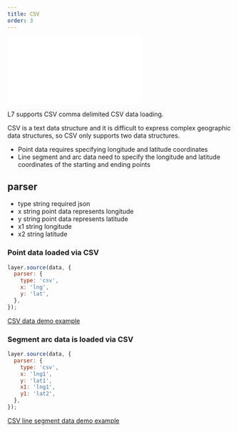 ```yaml
---
title: CSV
order: 3
---
```


<embed src="@/docs/api/common/style.md"></embed>

L7 supports CSV comma delimited CSV data loading.

CSV is a text data structure and it is difficult to express complex geographic data structures, so CSV only supports two data structures.

- Point data requires specifying longitude and latitude coordinates
- Line segment and arc data need to specify the longitude and latitude coordinates of the starting and ending points

## parser

- type string required json
- x string point data represents longitude
- y string point data represents latitude
- x1 string longitude
- x2 string latitude

### Point data loaded via CSV

```javascript
layer.source(data, {
  parser: {
    type: 'csv',
    x: 'lng',
    y: 'lat',
  },
});
```

[CSV data demo example](/examples/point/bubble#scatter)

### Segment arc data is loaded via CSV

```javascript
layer.source(data, {
  parser: {
    type: 'csv',
    x: 'lng1',
    y: 'lat1',
    x1: 'lng1',
    y1: 'lat2',
  },
});
```

[CSV line segment data demo example](/examples/gallery/basic#arccircle)
